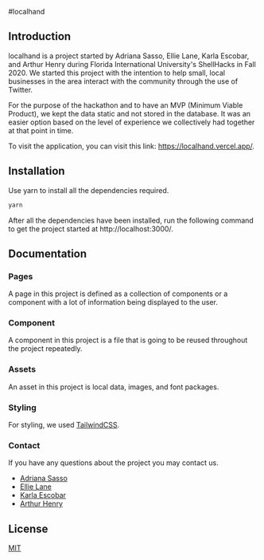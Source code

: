 #localhand

## Introduction

localhand is a project started by Adriana Sasso, Ellie Lane, Karla Escobar, and
Arthur Henry during Florida International University's ShellHacks in Fall 2020.
We started this project with the intention to help small, local businesses in
the area interact with the community through the use of Twitter.

For the purpose of the hackathon and to have an MVP (Minimum Viable Product),
we kept the data static and not stored in the database. It was an easier option
based on the level of experience we collectively had together at that point in
time.

To visit the application, you can visit this link: https://localhand.vercel.app/.

## Installation

Use yarn to install all the dependencies required.

```bash
yarn
```

After all the dependencies have been installed, run the following command to get
the project started at http://localhost:3000/.

## Documentation

### Pages

A page in this project is defined as a collection of components or a component
with a lot of information being displayed to the user.

### Component

A component in this project is a file that is going to be reused throughout
the project repeatedly.

### Assets

An asset in this project is local data, images, and font packages.

### Styling

For styling, we used [TailwindCSS](https://tailwindcss.com/).

### Contact

If you have any questions about the project you may contact us.

- [Adriana Sasso](https://www.linkedin.com/in/adrianasasso/)
- [Ellie Lane](https://www.linkedin.com/in/ellielane2021/)
- [Karla Escobar](https://www.linkedin.com/in/karla-escobar/)
- [Arthur Henry](https://www.linkedin.com/in/arthur-henry-0458a1104/)

## License

[MIT](https://choosealicense.com/licenses/mit/)
